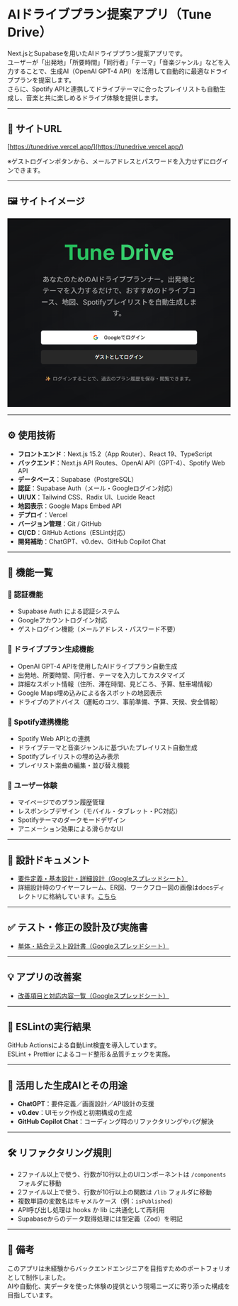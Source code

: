 # AIドライブプラン提案アプリ（Tune Drive）

Next.jsとSupabaseを用いたAIドライブプラン提案アプリです。  
ユーザーが「出発地」「所要時間」「同行者」「テーマ」「音楽ジャンル」などを入力することで、生成AI（OpenAI GPT-4 API）を活用して自動的に最適なドライブプランを提案します。  
さらに、Spotify APIと連携してドライブテーマに合ったプレイリストも自動生成し、音楽と共に楽しめるドライブ体験を提供します。

---

## 🔗 サイトURL

[https://tunedrive.vercel.app/](https://tunedrive.vercel.app/)

※ゲストログインボタンから、メールアドレスとパスワードを入力せずにログインできます。

---

## 🖼 サイトイメージ

![アプリトップ画面](./docs/toppage.png)

---

## ⚙️ 使用技術

- **フロントエンド**：Next.js 15.2（App Router）、React 19、TypeScript  
- **バックエンド**：Next.js API Routes、OpenAI API（GPT-4）、Spotify Web API  
- **データベース**：Supabase（PostgreSQL）  
- **認証**：Supabase Auth（メール・Googleログイン対応）  
- **UI/UX**：Tailwind CSS、Radix UI、Lucide React  
- **地図表示**：Google Maps Embed API  
- **デプロイ**：Vercel  
- **バージョン管理**：Git / GitHub  
- **CI/CD**：GitHub Actions（ESLint対応）  
- **開発補助**：ChatGPT、v0.dev、GitHub Copilot Chat

---

## 🧭 機能一覧

### 🔐 認証機能
- Supabase Auth による認証システム
- Googleアカウントログイン対応
- ゲストログイン機能（メールアドレス・パスワード不要）

### 🚗 ドライブプラン生成機能
- OpenAI GPT-4 APIを使用したAIドライブプラン自動生成
- 出発地、所要時間、同行者、テーマを入力してカスタマイズ
- 詳細なスポット情報（住所、滞在時間、見どころ、予算、駐車場情報）
- Google Maps埋め込みによる各スポットの地図表示
- ドライブのアドバイス（運転のコツ、事前準備、予算、天候、安全情報）

### 🎵 Spotify連携機能
- Spotify Web APIとの連携
- ドライブテーマと音楽ジャンルに基づいたプレイリスト自動生成
- Spotifyプレイリストの埋め込み表示
- プレイリスト楽曲の編集・並び替え機能

### 📱 ユーザー体験
- マイページでのプラン履歴管理
- レスポンシブデザイン（モバイル・タブレット・PC対応）
- Spotifyテーマのダークモードデザイン
- アニメーション効果による滑らかなUI

---

## 🧩 設計ドキュメント

- [要件定義・基本設計・詳細設計（Googleスプレッドシート）](https://docs.google.com/spreadsheets/d/1rRjkyOX7fHdnkOdHlvCphtfN509hnpwBLWM9iHrh3E8/edit?usp=sharing)  
- 詳細設計時のワイヤーフレーム、ER図、ワークフロー図の画像はdocsディレクトリに格納しています。[こちら](./docs)

---

## ✅ テスト・修正の設計及び実施書

- [単体・結合テスト設計書（Googleスプレッドシート）](https://docs.google.com/spreadsheets/d/1FL_NC0Eabr69PRQ41PoCPsLn1sY5AmJXqIJOCVFHXa0/edit?usp=sharing)  

---

## 💡 アプリの改善案

- [改善項目と対応内容一覧（Googleスプレッドシート）](https://docs.google.com/spreadsheets/d/1rRjkyOX7fHdnkOdHlvCphtfN509hnpwBLWM9iHrh3E8/edit?usp=sharing)

---

## 🧪 ESLintの実行結果

GitHub Actionsによる自動Lint検査を導入しています。  
ESLint + Prettier によるコード整形＆品質チェックを実施。

---

## 🤖 活用した生成AIとその用途

- **ChatGPT**：要件定義／画面設計／API設計の支援  
- **v0.dev**：UIモック作成と初期構成の生成  
- **GitHub Copilot Chat**：コーディング時のリファクタリングやバグ解決  

---

## 🛠 リファクタリング規則

- 2ファイル以上で使う、行数が10行以上のUIコンポーネントは `/components` フォルダに移動  
- 2ファイル以上で使う、行数が10行以上の関数は `/lib` フォルダに移動  
- 複数単語の変数名はキャメルケース（例：`isPublished`）  
- API呼び出し処理は hooks か lib に共通化して再利用  
- Supabaseからのデータ取得処理には型定義（Zod）を明記  

---

## 📌 備考

このアプリは未経験からバックエンドエンジニアを目指すためのポートフォリオとして制作しました。  
AIや自動化、実データを使った体験の提供という現場ニーズに寄り添った構成を目指しています。
